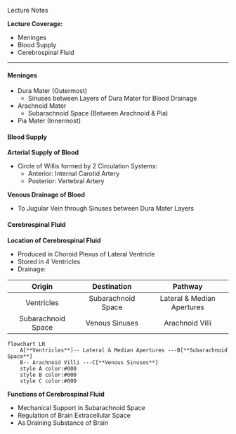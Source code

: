Lecture Notes

**Lecture Coverage:**
- Meninges
- Blood Supply
- Cerebrospinal Fluid

---
#### **Meninges**
- Dura Mater (Outermost)
	- Sinuses between Layers of Dura Mater for Blood Drainage
- Arachnoid Mater
	- Subarachnoid Space (Between Arachnoid & Pia)
- Pia Mater (Innermost)


#### **Blood Supply**
**Arterial Supply of Blood**
- Circle of Willis formed by 2 Circulation Systems:
	- Anterior: Internal Carotid Artery
	- Posterior: Vertebral Artery

**Venous Drainage of Blood**
- To Jugular Vein through Sinuses between Dura Mater Layers


#### **Cerebrospinal Fluid**
**Location of Cerebrospinal Fluid**
- Produced in Choroid Plexus of Lateral Ventricle
- Stored in 4 Ventricles
- Drainage:

|       Origin       |    Destination     |          Pathway           |
| :----------------: | :----------------: | :------------------------: |
|     Ventricles     | Subarachnoid Space | Lateral & Median Apertures |
| Subarachnoid Space |   Venous Sinuses   |      Arachnoid Villi       |
```mermaid
flowchart LR
	A[**Ventricles**]-- Lateral & Median Apertures ---B[**Subarachnoid Space**]
	B-- Arachnoid Villi ---C[**Venous Sinuses**]
	style A color:#000
	style B color:#000
	style C color:#000
```


**Functions of Cerebrospinal Fluid**
- Mechanical Support in Subarachnoid Space
- Regulation of Brain Extracellular Space
- As Draining Substance of Brain